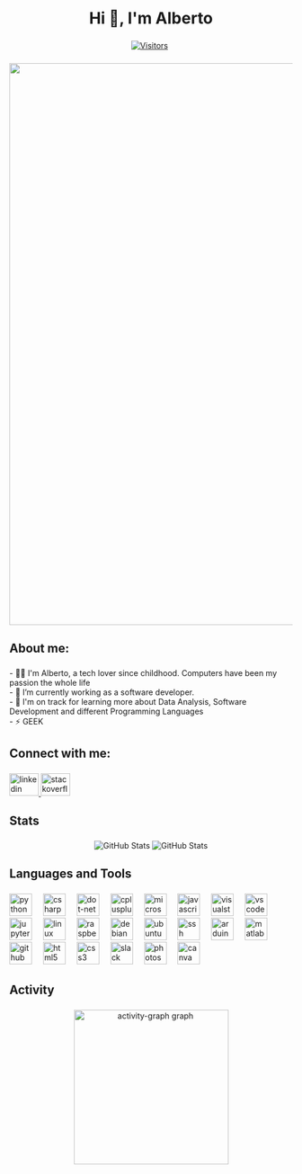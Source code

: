 <h1 align="center">Hi 👋, I'm Alberto</h1>

###

<p align="center">
  <a href="https://github.com/Albertosogasol"><img loading="lazy" src="https://hits.sh/github.com/Albertosogasol.svg?label=Visitors&color=white&labelColor=blue" alt="Visitors"></a> 
  <a href="https://github.com/Albertosogaso"><img loading="lazy" src="https://komarev.com/ghpvc/?username=Albertosogasol" width="1" height="1" /></a>
</p>

###
<div id="header" align="center">
  <img src="https://careers.dft.gov.uk/wp-content/uploads/2022/10/DVLA-Software-Developer-Blog-Banner.png" width="1000"/>
</div>

<!-- 
  <div align="center">
    <img height="400" src="https://careers.dft.gov.uk/wp-content/uploads/2022/10/DVLA-Software-Developer-Blog-Banner.png"  />
  </div>
-->
###

<h2 align="left">About me:</h2>

###

<p align="left">- 🙋‍♂️ I'm Alberto, a tech lover since childhood. Computers have been my passion the whole life<br>- 🔭 I’m currently working as a software developer.<br>- 🌱 I'm on track for learning more about Data Analysis, Software Development and different Programming Languages<br>- ⚡ GEEK</p>

###

<h2 align="left">Connect with me:</h2>

###

<div align="left">
  <a href="https://www.linkedin.com/in/gonzagaalberto" target="_blank">
    <img src="https://raw.githubusercontent.com/maurodesouza/profile-readme-generator/master/src/assets/icons/social/linkedin/default.svg" width="52" height="40" alt="linkedin logo"  />
  </a>
  <a href="https://stackoverflow.com/users/15547746/alberto" target="_blank">
    <img src="https://raw.githubusercontent.com/maurodesouza/profile-readme-generator/master/src/assets/icons/social/stackoverflow/default.svg" width="52" height="40" alt="stackoverflow logo"  />
  </a>
</div>

###

<h2 align="left">Stats</h2>

### 
<!--
<div align="center">
  <img src="https://github-readme-stats.vercel.app/api/top-langs?username=Albertosogasol&locale=en&hide_title=false&layout=compact&card_width=320&langs_count=8&theme=default&hide_border=false&order=2" height="175" alt="languages graph"  />
  <img src="https://github-readme-stats.vercel.app/api?username=Albertosogasol&hide_title=false&hide_rank=false&show_icons=true&include_all_commits=true&count_private=true&disable_animations=false&theme=default&locale=en&hide_border=false&order=1" height="175" alt="stats graph"  />
</div>
-->


<div align="center">
  <img src="https://github-readme-stats.vercel.app/api/top-langs/?username=Albertosogasol&theme=default&show_icons=true&hide_border=true&layout=compact" alt="GitHub Stats">
  <img src="https://github-readme-stats.vercel.app/api?username=Albertosogasol&theme=default&show_icons=true&hide_border=true&count_private=true" alt="GitHub Stats">
</div>


<!--
  ![GitHub Stats](https://github-readme-stats.vercel.app/api/top-langs/?username=Albertosogasol&theme=default&show_icons=true&hide_border=true&layout=compact)
  ![GitHub Stats](https://github-readme-stats.vercel.app/api?username=Albertosogasol&theme=default&show_icons=true&hide_border=true&count_private=true)
-->

###

<h2 align="left">Languages and Tools</h2>

###

<div align="left">
  <img src="https://cdn.jsdelivr.net/gh/devicons/devicon/icons/python/python-original.svg" height="40" alt="python logo"  />
  <img width="12" />
  <img src="https://cdn.jsdelivr.net/gh/devicons/devicon/icons/csharp/csharp-original.svg" height="40" alt="csharp logo"  />
  <img width="12" />
  <img src="https://cdn.jsdelivr.net/gh/devicons/devicon/icons/dot-net/dot-net-plain-wordmark.svg" height="40" alt="dot-net logo"  />
  <img width="12" />
  <img src="https://cdn.jsdelivr.net/gh/devicons/devicon/icons/cplusplus/cplusplus-original.svg" height="40" alt="cplusplus logo"  />
  <img width="12" />
  <img src="https://cdn.jsdelivr.net/gh/devicons/devicon/icons/microsoftsqlserver/microsoftsqlserver-plain-wordmark.svg" height="40" alt="microsoftsqlserver logo"  />
  <img width="12" />
  <img src="https://cdn.jsdelivr.net/gh/devicons/devicon/icons/javascript/javascript-original.svg" height="40" alt="javascript logo"  />
  <img width="12" />
  <img src="https://cdn.jsdelivr.net/gh/devicons/devicon/icons/visualstudio/visualstudio-plain.svg" height="40" alt="visualstudio logo"  />
  <img width="12" />
  <img src="https://cdn.jsdelivr.net/gh/devicons/devicon/icons/vscode/vscode-original.svg" height="40" alt="vscode logo"  />
  <img width="12" />
  <img src="https://cdn.jsdelivr.net/gh/devicons/devicon/icons/jupyter/jupyter-original-wordmark.svg" height="40" alt="jupyter logo"  />
  <img width="12" />
  <img src="https://cdn.jsdelivr.net/gh/devicons/devicon/icons/linux/linux-original.svg" height="40" alt="linux logo"  />
  <img width="12" />
  <img src="https://cdn.jsdelivr.net/gh/devicons/devicon/icons/raspberrypi/raspberrypi-original.svg" height="40" alt="raspberrypi logo"  />
  <img width="12" />
  <img src="https://cdn.jsdelivr.net/gh/devicons/devicon/icons/debian/debian-original.svg" height="40" alt="debian logo"  />
  <img width="12" />
  <img src="https://cdn.jsdelivr.net/gh/devicons/devicon/icons/ubuntu/ubuntu-plain.svg" height="40" alt="ubuntu logo"  />
  <img width="12" />
  <img src="https://cdn.jsdelivr.net/gh/devicons/devicon/icons/ssh/ssh-original-wordmark.svg" height="40" alt="ssh logo"  />
  <img width="12" />
  <img src="https://cdn.jsdelivr.net/gh/devicons/devicon/icons/arduino/arduino-original.svg" height="40" alt="arduino logo"  />
  <img width="12" />
  <img src="https://cdn.jsdelivr.net/gh/devicons/devicon/icons/matlab/matlab-original.svg" height="40" alt="matlab logo"  />
  <img width="12" />
  <img src="https://cdn.jsdelivr.net/gh/devicons/devicon/icons/github/github-original.svg" height="40" alt="github logo"  />
  <img width="12" />
  <img src="https://cdn.jsdelivr.net/gh/devicons/devicon/icons/html5/html5-original.svg" height="40" alt="html5 logo"  />
  <img width="12" />
  <img src="https://cdn.jsdelivr.net/gh/devicons/devicon/icons/css3/css3-original.svg" height="40" alt="css3 logo"  />
  <img width="12" />
  <img src="https://cdn.jsdelivr.net/gh/devicons/devicon/icons/slack/slack-original.svg" height="40" alt="slack logo"  />
  <img width="12" />
  <img src="https://cdn.jsdelivr.net/gh/devicons/devicon/icons/photoshop/photoshop-plain.svg" height="40" alt="photoshop logo"  />
  <img width="12" />
  <img src="https://cdn.jsdelivr.net/gh/devicons/devicon/icons/canva/canva-original.svg" height="40" alt="canva logo"  />
</div>

###

<h2 align="left">Activity</h2>

###

<div align="center">
  <img src="https://github-readme-activity-graph.vercel.app/graph?username=Albertosogasol&radius=16&theme=github-light&area=true&order=5&hide_title=true&hide_border=false" height="275" alt="activity-graph graph"  />
</div>

###

